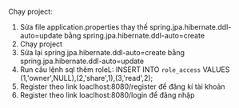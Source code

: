 Chạy project:
1. Sửa file application.properties
 thay thế spring.jpa.hibernate.ddl-auto=update bằng spring.jpa.hibernate.ddl-auto=create
2. Chạy project
3. Sửa lại spring.jpa.hibernate.ddl-auto=create bằng spring.jpa.hibernate.ddl-auto=update
4. Run câu lệnh sql thêm roleL: INSERT INTO `role_access` VALUES (1,'owner',NULL),(2,'share',1),(3,'read',2);
5. Register theo link loaclhost:8080/register để đăng kí tài khoản
6. Register theo link loaclhost:8080/login để đăng nhập
